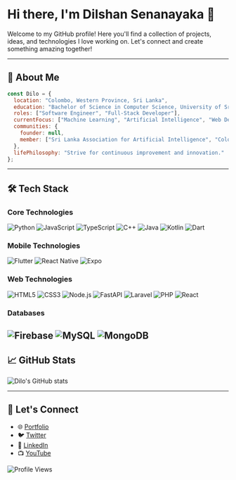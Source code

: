 # Hi there, I'm Dilshan Senanayaka 👋

Welcome to my GitHub profile! Here you'll find a collection of projects, ideas, and technologies I love working on. Let's connect and create something amazing together!

---

## 🚀 About Me

```javascript
const Dilo = {
  location: "Colombo, Western Province, Sri Lanka",
  education: "Bachelor of Science in Computer Science, University of Sri jayawardhenapura",
  roles: ["Software Engineer", "Full-Stack Developer"],
  currentFocus: ["Machine Learning", "Artificial Intelligence", "Web Development"],
  communities: {
    founder: null,
    member: ["Sri Lanka Association for Artificial Intelligence", "Colombo Developers Meetup"]
  },
  lifePhilosophy: "Strive for continuous improvement and innovation."
};

```

---

## 🛠️ Tech Stack

### Core Technologies
![Python](https://img.shields.io/badge/-Python-3776AB?style=flat-square&logo=python&logoColor=white)
![JavaScript](https://img.shields.io/badge/-JavaScript-F7DF1E?style=flat-square&logo=javascript&logoColor=black)
![TypeScript](https://img.shields.io/badge/-TypeScript-3178C6?style=flat-square&logo=typescript&logoColor=white)
![C++](https://img.shields.io/badge/-C%2B%2B-00599C?style=flat-square&logo=c%2B%2B&logoColor=white)
![Java](https://img.shields.io/badge/-Java-007396?style=flat-square&logo=java&logoColor=white)
![Kotlin](https://img.shields.io/badge/-Kotlin-0095D5?style=flat-square&logo=kotlin&logoColor=white)
![Dart](https://img.shields.io/badge/-Dart-0175C2?style=flat-square&logo=dart&logoColor=white)

### Mobile Technologies
![Flutter](https://img.shields.io/badge/-Flutter-02569B?style=flat-square&logo=flutter&logoColor=white)
![React Native](https://img.shields.io/badge/-React%20Native-61DAFB?style=flat-square&logo=react&logoColor=black)
![Expo](https://img.shields.io/badge/-Expo-000020?style=flat-square&logo=expo&logoColor=white)

### Web Technologies
![HTML5](https://img.shields.io/badge/-HTML5-E34F26?style=flat-square&logo=html5&logoColor=white)
![CSS3](https://img.shields.io/badge/-CSS3-1572B6?style=flat-square&logo=css3)
![Node.js](https://img.shields.io/badge/-Node.js-339933?style=flat-square&logo=node.js&logoColor=white)
![FastAPI](https://img.shields.io/badge/-FastAPI-009688?style=flat-square&logo=fastapi)
![Laravel](https://img.shields.io/badge/-Laravel-FF2D20?style=flat-square&logo=laravel&logoColor=white)
![PHP](https://img.shields.io/badge/-PHP-777BB4?style=flat-square&logo=php&logoColor=white)
![React](https://img.shields.io/badge/-React-61DAFB?style=flat-square&logo=react&logoColor=black)


### Databases
![Firebase](https://img.shields.io/badge/-Firebase-FFCA28?style=flat-square&logo=firebase&logoColor=black)
![MySQL](https://img.shields.io/badge/-MySQL-4479A1?style=flat-square&logo=mysql&logoColor=white)
![MongoDB](https://img.shields.io/badge/-MongoDB-47A248?style=flat-square&logo=mongodb&logoColor=white)
---

## 📈 GitHub Stats
![Dilo's GitHub stats](https://github-readme-stats.vercel.app/api?username=Dilo1999&show_icons=true&theme=radical)

---

## 🔗 Let's Connect
- 🌐 [Portfolio](https://your-website-link.com)
- 🐦 [Twitter](https://twitter.com/yourhandle)
- 💼 [LinkedIn](https://linkedin.com/in/yourhandle)
- 📺 [YouTube](https://youtube.com/yourchannel)

![Profile Views](https://komarev.com/ghpvc/?username=Dilo1999&color=brightgreen)

